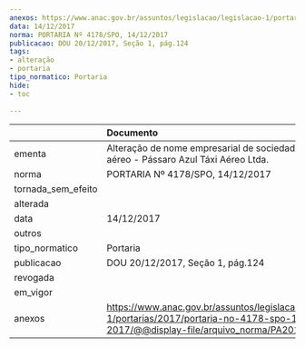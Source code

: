 ```yaml
---
anexos: https://www.anac.gov.br/assuntos/legislacao/legislacao-1/portarias/2017/portaria-no-4178-spo-14-12-2017/@@display-file/arquivo_norma/PA2017-4178.pdf
data: 14/12/2017
norma: PORTARIA Nº 4178/SPO, 14/12/2017
publicacao: DOU 20/12/2017, Seção 1, pág.124
tags:
- alteração
- portaria
tipo_normatico: Portaria
hide: 
- toc 
 
---
```


|                    | Documento                                                                                                                                            |
|:-------------------|:-----------------------------------------------------------------------------------------------------------------------------------------------------|
| ementa             | Alteração de nome empresarial de sociedade de táxi aéreo - Pássaro Azul Táxi Aéreo Ltda.                                                             |
| norma              | PORTARIA Nº 4178/SPO, 14/12/2017                                                                                                                     |
| tornada_sem_efeito |                                                                                                                                                      |
| alterada           |                                                                                                                                                      |
| data               | 14/12/2017                                                                                                                                           |
| outros             |                                                                                                                                                      |
| tipo_normatico     | Portaria                                                                                                                                             |
| publicacao         | DOU 20/12/2017, Seção 1, pág.124                                                                                                                     |
| revogada           |                                                                                                                                                      |
| em_vigor           |                                                                                                                                                      |
| anexos             | https://www.anac.gov.br/assuntos/legislacao/legislacao-1/portarias/2017/portaria-no-4178-spo-14-12-2017/@@display-file/arquivo_norma/PA2017-4178.pdf |
